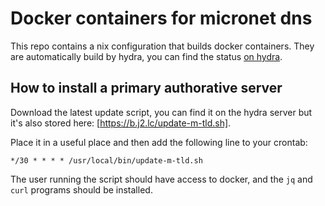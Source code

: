 # Docker containers for micronet dns

This repo contains a nix configuration that builds docker containers.
They are automatically build by hydra, you can find the status [on hydra].


[on hydra]: https://hydra.pingiun.com/jobset/micronet/containers

## How to install a primary authorative server

Download the latest update script, you can find it on the hydra server but it's also stored here: [https://b.j2.lc/update-m-tld.sh].

Place it in a useful place and then add the following line to your crontab:

```cron
*/30 * * * * /usr/local/bin/update-m-tld.sh
```

The user running the script should have access to docker, and the `jq` and `curl` programs should be installed.
